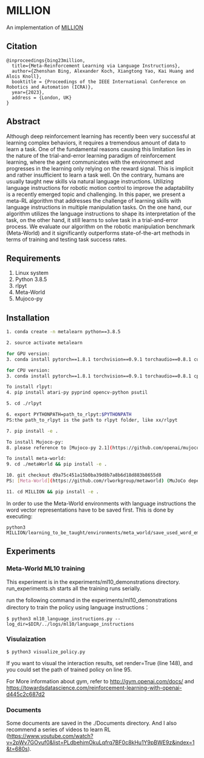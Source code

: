 # MILLION
An implementation of [MILLION](https://arxiv.org/abs/2209.04924)

## Citation
```
@inproceedings{bing23million,
  title={Meta-Reinforcement Learning via Language Instructions},
  author={Zhenshan Bing, Alexander Koch, Xiangtong Yao, Kai Huang and Alois Knoll},
  booktitle = {Proceedings of the IEEE International Conference on Robotics and Automation (ICRA)},
  year={2023},
  address = {London, UK}
}
```

## Abstract
Although deep reinforcement learning has recently been very successful at learning complex behaviors, it requires a tremendous amount of data to learn a task. One of the fundamental reasons causing this limitation lies in the nature of
the trial-and-error learning paradigm of reinforcement learning, where the agent communicates with the environment and progresses in the learning only relying on the reward signal. This is implicit and rather insufficient to learn a task well. On the contrary, humans are usually taught new skills via natural language instructions. Utilizing language instructions for robotic motion control to improve the adaptability is a recently emerged topic and challenging. In this paper, we present a meta-RL algorithm that addresses the challenge of learning skills with language instructions in multiple manipulation tasks. On the one hand,
our algorithm utilizes the language instructions to shape its interpretation of the task, on the other hand, it still learns to solve task in a trial-and-error process. We evaluate our algorithm on the robotic manipulation benchmark (Meta-World) and it significantly outperforms state-of-the-art methods in terms of training and testing task success rates. 

## Requirements
1. Linux system
2. Python 3.8.5
3. rlpyt
4. Meta-World
5. Mujoco-py

## Installation
```bash
1. conda create -n metalearn python==3.8.5

2. source activate metalearn

for GPU version:
3. conda install pytorch==1.8.1 torchvision==0.9.1 torchaudio==0.8.1 cudatoolkit=10.2 -c pytorch

for CPU version:
3. conda install pytorch==1.8.1 torchvision==0.9.1 torchaudio==0.8.1 cpuonly -c pytorch

To install rlpyt:
4. pip install atari-py pyprind opencv-python psutil

5. cd ./rlpyt

6. export PYTHONPATH=path_to_rlpyt:$PYTHONPATH
PS:the path_to_rlpyt is the path to rlpyt folder, like xx/rlpyt

7. pip install -e .

To install Mujoco-py:
8. please reference to [Mujoco-py 2.1](https://github.com/openai/mujoco-py)

To install meta-world:
9. cd ./metaWorld && pip install -e .

10. git checkout d9a75c451a15b0ba39d8b7a8b6d18d883b8655d8
PS: [Meta-World](https://github.com/rlworkgroup/metaworld) (MuJoCo dependencies required) (python 3.8.5 and torch 1.8.1 are required) 

11. cd MILLION && pip install -e .
```
In order to use the Meta-World environments with language instructions the word vector representations have to be saved first.
This is done by executing:
```
python3 MILLION/learning_to_be_taught/environments/meta_world/save_used_word_embeddings.py.
```

## Experiments


### Meta-World ML10 training
This experiment is in the experiments/ml10_demonstrations directory.
run_experiments.sh starts all the training runs serially. 

run the following command in the experiments/ml10_demonstrations directory to train the policy using language instructions：
```
$ python3 ml10_language_instructions.py --log_dir=$DIR/../logs/ml10/language_instructions
```

### Visulaization
```
$ python3 visualize_policy.py 
```

If you want to visual the interaction results, set render=True (line 148), and you could set the path of trained policy on line 95.

For More information about gym, refer to http://gym.openai.com/docs/ and https://towardsdatascience.com/reinforcement-learning-with-openai-d445c2c687d2

### Documents
Some documents are saved in the ./Documents directory. And I also recommend a series of videos to learn RL (https://www.youtube.com/watch?v=2pWv7GOvuf0&list=PLdbehimOkuLqfrq7BF0c8kHu1Y9pBWE9z&index=1&t=680s).
